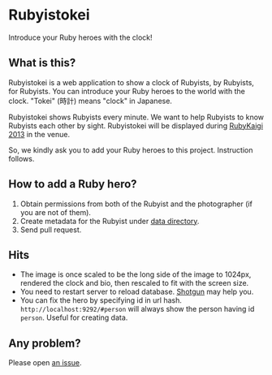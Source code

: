 # Rubyistokei

Introduce your Ruby heroes with the clock!

## What is this?

Rubyistokei is a web application to show a clock of Rubyists, by Rubyists, for Rubyists. You can introduce your Ruby heroes to the world with the clock. "Tokei" (時計) means "clock" in Japanese.

Rubyistokei shows Rubyists every minute. We want to help Rubyists to know Rubyists each other by sight. Rubyistokei will be displayed during [RubyKaigi 2013](http://rubykaigi.org/2013 "RubyKaigi 2013, May 30 - Jun 1") in the venue.

So, we kindly ask you to add your Ruby heroes to this project. Instruction follows.

## How to add a Ruby hero?

1. Obtain permissions from both of the Rubyist and the photographer (if you are not of them).
2. Create metadata for the Rubyist under [data directory](https://github.com/darashi/rubyistokei/tree/master/data).
3. Send pull request.

## Hits

* The image is once scaled to be the long side of the image to 1024px, rendered the clock and bio, then rescaled to fit with the screen size.
* You need to restart server to reload database. [Shotgun](https://github.com/rtomayko/shotgun) may help you.
* You can fix the hero by specifying id in url hash. `http://localhost:9292/#person` will always show the person having id `person`. Useful for creating data.

## Any problem?

Please open [an issue](https://github.com/darashi/rubyistokei/issues).
